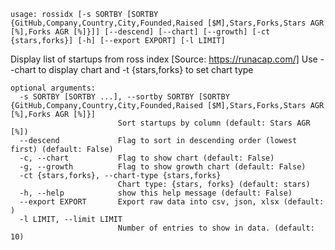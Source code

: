 `usage: rossidx [-s SORTBY [SORTBY {GitHub,Company,Country,City,Founded,Raised [$M],Stars,Forks,Stars AGR [%],Forks AGR [%]}]] [--descend] [--chart] [--growth] [-ct {stars,forks}] [-h] [--export EXPORT] [-l LIMIT]`

Display list of startups from ross index [Source: https://runacap.com/]
Use --chart to display chart and -t {stars,forks} to set chart type

```
optional arguments:
  -s SORTBY [SORTBY ...], --sortby SORTBY [SORTBY {GitHub,Company,Country,City,Founded,Raised [$M],Stars,Forks,Stars AGR [%],Forks AGR [%]}]
                        Sort startups by column (default: Stars AGR [%])
  --descend             Flag to sort in descending order (lowest first) (default: False)
  -c, --chart           Flag to show chart (default: False)
  -g, --growth          Flag to show growth chart (default: False)
  -ct {stars,forks}, --chart-type {stars,forks}
                        Chart type: {stars, forks} (default: stars)
  -h, --help            show this help message (default: False)
  --export EXPORT       Export raw data into csv, json, xlsx (default: )
  -l LIMIT, --limit LIMIT
                        Number of entries to show in data. (default: 10)
```

